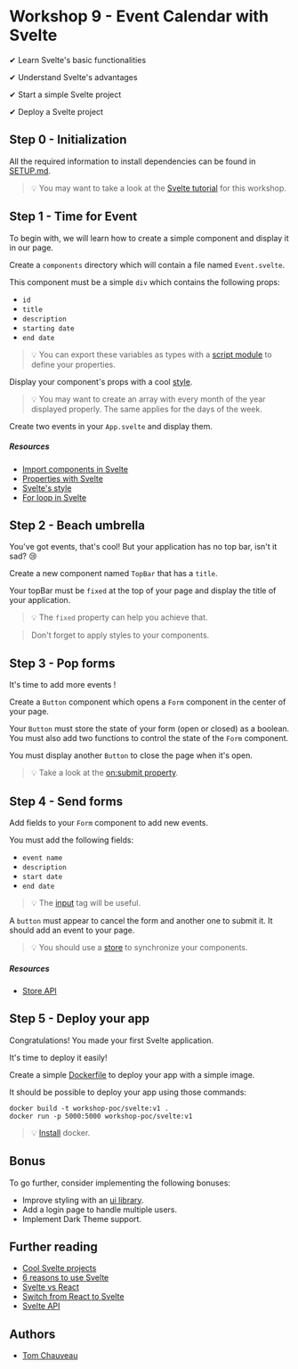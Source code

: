 # Workshop 9 - Event Calendar with Svelte

✔ Learn Svelte's basic functionalities

✔ Understand Svelte's advantages

✔ Start a simple Svelte project

✔ Deploy a Svelte project

## Step 0 - Initialization

All the required information to install dependencies can be found in [SETUP.md](./SETUP.md).

> :bulb: You may want to take a look at the [Svelte tutorial](https://svelte.dev/tutorial/basics) for this workshop.

## Step 1 - Time for Event

To begin with, we will learn how to create a simple component and display it in our page.

Create a `components` directory which will contain a file named `Event.svelte`.

This component must be a simple `div` which contains the following props:
  - `id`
  - `title`
  - `description`
  - `starting date`
  - `end date`

> :bulb: You can export these variables as types with a [script module](https://stackoverflow.com/questions/64064506/export-typescript-type-in-svelte-file) to define your properties.

Display your component's props with a cool [style](https://developer.mozilla.org/en-US/docs/Web/CSS).

> :bulb: You may want to create an array with every month of the year displayed properly. The same applies for the days of the week.

Create two events in your `App.svelte` and display them.

##### Resources

- [Import components in Svelte](https://svelte.dev/tutorial/nested-components)
- [Properties with Svelte](https://svelte.dev/tutorial/declaring-props)
- [Svelte's style](https://svelte.dev/tutorial/styling)
- [For loop in Svelte](https://medium.com/@willjohnson.io/how-to-loop-through-a-list-of-data-in-svelte-baaaaf397ec4)

## Step 2 - Beach umbrella

You've got events, that's cool! But your application has no top bar, isn't it sad? 😢

Create a new component named `TopBar` that has a `title`.

Your topBar must be `fixed` at the top of your page and display the title of your application.

> :bulb: The `fixed` property can help you achieve that.

> Don't forget to apply styles to your components.

## Step 3 - Pop forms

It's time to add more events !

Create a `Button` component which opens a `Form` component in the center of your page.

Your `Button` must store the state of your form (open or closed) as a boolean. You must also add two functions to control the state of the `Form` component.

You must display another `Button` to close the page when it's open.

> :bulb: Take a look at the [on:submit property](https://svelte.dev/repl/8eb540552faa4651a398b182fa5cdd48?version=3.24.1).

## Step 4 - Send forms

Add fields to your `Form` component to add new events.

You must add the following fields:
  - `event name`
  - `description`
  - `start date`
  - `end date`

> :bulb: The [input](https://developer.mozilla.org/fr/docs/Web/HTML/Element/Input) tag will be useful.

A `button` must appear to cancel the form and another one to submit it. It should add an event to your page.

> :bulb: You should use a [store](https://svelte.dev/tutorial/writable-stores) to synchronize your components.

##### Resources

- [Store API](https://svelte.dev/docs#svelte_store)

## Step 5 - Deploy your app

Congratulations! You made your first Svelte application.

It's time to deploy it easily!

Create a simple [Dockerfile](https://docs.docker.com/engine/reference/builder/) to deploy your app with a simple image.

It should be possible to deploy your app using those commands:

```
docker build -t workshop-poc/svelte:v1 .
docker run -p 5000:5000 workshop-poc/svelte:v1
```

> :bulb: [Install](https://github.com/PoCInnovation/Workshops/blob/master/software/4.Docker/SETUP.md) docker.

## Bonus

To go further, consider implementing the following bonuses:

- Improve styling with an [ui library](https://madewithsvelte.com/ui-library).
- Add a login page to handle multiple users.
- Implement Dark Theme support.

## Further reading

- [Cool Svelte projects](https://madewithsvelte.com/)
- [6 reasons to use Svelte](https://betterprogramming.pub/6-reasons-why-you-should-consider-svelte-for-your-next-project-45b32c92e229)
- [Svelte vs React](https://www.twilio.com/blog/react-svelte-comparing-basics)
- [Switch from React to Svelte](https://blog.logrocket.com/should-you-switch-from-react-to-svelte/)
- [Svelte API](https://svelte.dev/docs#Before_we_begin)

## Authors

- [Tom Chauveau](https://github.com/TomChv)
